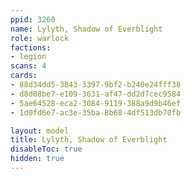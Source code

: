 ```yaml
---
ppid: 3260
name: Lylyth, Shadow of Everblight
role: warlock
factions:
- legion
scans: 4
cards:
- 88d34dd5-3843-3397-9bf2-b240e24fff38
- d8d08be7-e109-3631-af47-dd2d7cec9584
- 5ae64528-eca2-3084-9119-388a9d9b46ef
- 1d0fd6e7-ac3e-35ba-8b68-4df513db70fb

layout: model
title: Lylyth, Shadow of Everblight
disableToc: true
hidden: true
---
```


